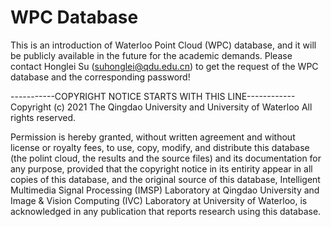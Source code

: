 # WPC Database
This is an introduction of Waterloo Point Cloud (WPC) database, and it will be publicly available in the future for the academic demands. Please contact Honglei Su (suhonglei@qdu.edu.cn) to get the request of the WPC database and the corresponding password!

-----------COPYRIGHT NOTICE STARTS WITH THIS LINE------------ Copyright (c) 2021 The Qingdao University and University of Waterloo All rights reserved.

Permission is hereby granted, without written agreement and without license or royalty fees, to use, copy, modify, and distribute this database (the polint cloud, the results and the source files) and its documentation for any purpose, provided that the copyright notice in its entirity appear in all copies of this database, and the original source of this database, Intelligent Multimedia Signal Processing (IMSP) Laboratory at Qingdao University and Image & Vision Computing (IVC) Laboratory at University of Waterloo, is acknowledged in any publication that reports research using this database. 
